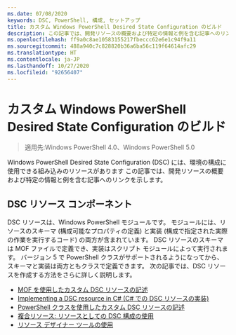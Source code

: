 ```yaml
---
ms.date: 07/08/2020
keywords: DSC, PowerShell, 構成, セットアップ
title: カスタム Windows PowerShell Desired State Configuration のビルド
description: この記事では、開発リソースの概要および特定の情報と例を含む記事へのリンクを示します。
ms.openlocfilehash: ff9a0c8ae10583155217fbeccc62e6e1c94f9a11
ms.sourcegitcommit: 488a940c7c828820b36a6ba56c119f64614afc29
ms.translationtype: HT
ms.contentlocale: ja-JP
ms.lasthandoff: 10/27/2020
ms.locfileid: "92656407"
---
```

# <a name="build-custom-windows-powershell-desired-state-configuration-resources"></a>カスタム Windows PowerShell Desired State Configuration のビルド

> 適用先:Windows PowerShell 4.0、Windows PowerShell 5.0

Windows PowerShell Desired State Configuration (DSC) には、環境の構成に使用できる組み込みのリソースがあります この記事では、開発リソースの概要および特定の情報と例を含む記事へのリンクを示します。

## <a name="dsc-resource-components"></a>DSC リソース コンポーネント

DSC リソースは、Windows PowerShell モジュールです。 モジュールには、リソースのスキーマ (構成可能なプロパティの定義) と実装 (構成で指定された実際の作業を実行するコード) の両方が含まれています。 DSC リソースのスキーマは MOF ファイルで定義でき、実装はスクリプト モジュールによって実行されます。 バージョン 5 で PowerShell クラスがサポートされるようになってから、スキーマと実装は両方ともクラスで定義できます。 次の記事では、DSC リソースを作成する方法をさらに詳しく説明します。

- [MOF を使用したカスタム DSC リソースの記述](authoringResourceMOF.md)
- [Implementing a DSC resource in C# (C# での DSC リソースの実装)](authoringResourceMofCS.md)
- [PowerShell クラスを使用したカスタム DSC リソースの記述](authoringResourceClass.md)
- [複合リソース: リソースとしての DSC 構成の使用](authoringResourceComposite.md)
- [リソース デザイナー ツールの使用](authoringResourceMofDesigner.md)
